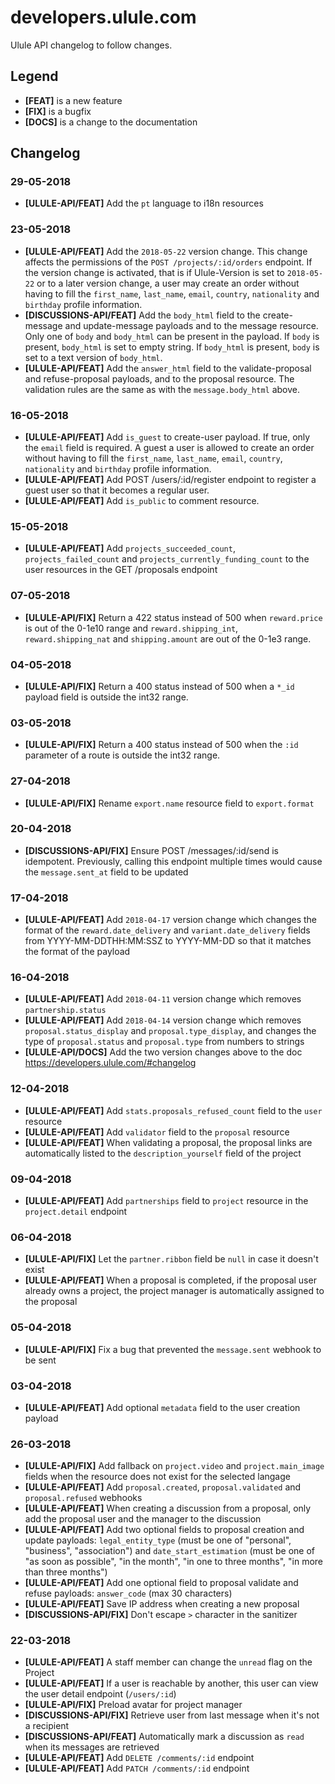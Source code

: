 # developers.ulule.com

Ulule API changelog to follow changes.

## Legend

* **[FEAT]** is a new feature
* **[FIX]** is a bugfix
* **[DOCS]** is a change to the documentation

## Changelog

### 29-05-2018

* **[ULULE-API/FEAT]** Add the `pt` language to i18n resources

### 23-05-2018

* **[ULULE-API/FEAT]** Add the `2018-05-22` version change. This change affects the permissions of the `POST /projects/:id/orders` endpoint. If the version change is activated, that is if Ulule-Version is set to `2018-05-22` or to a later version change, a user may create an order without having to fill the `first_name`, `last_name`, `email`, `country`, `nationality` and `birthday` profile information. 
* **[DISCUSSIONS-API/FEAT]** Add the `body_html` field to the create-message and update-message payloads and to the message resource. Only one of `body` and `body_html` can be present in the payload. If `body` is present, `body_html` is set to empty string. If `body_html` is present, `body` is set to a text version of `body_html`.
* **[ULULE-API/FEAT]** Add the `answer_html` field to the validate-proposal and refuse-proposal payloads, and to the proposal resource. The validation rules are the same as with the `message.body_html` above.

### 16-05-2018

* **[ULULE-API/FEAT]** Add `is_guest` to create-user payload. If true, only the `email` field is required. A guest a user is allowed to create an order without having to fill the `first_name`, `last_name`, `email`, `country`, `nationality` and `birthday` profile information.
* **[ULULE-API/FEAT]** Add POST /users/:id/register endpoint to register a guest user so that it becomes a regular user.
* **[ULULE-API/FEAT]** Add `is_public` to comment resource.

### 15-05-2018

* **[ULULE-API/FEAT]** Add `projects_succeeded_count`, `projects_failed_count` and `projects_currently_funding_count` to the user resources in the GET /proposals endpoint

### 07-05-2018

* **[ULULE-API/FIX]** Return a 422 status instead of 500 when `reward.price` is out of the 0-1e10 range and `reward.shipping_int`, `reward.shipping_nat` and `shipping.amount` are out of the 0-1e3 range.

### 04-05-2018

* **[ULULE-API/FIX]** Return a 400 status instead of 500 when a `*_id` payload field is outside the int32 range.

### 03-05-2018

* **[ULULE-API/FIX]** Return a 400 status instead of 500 when the `:id` parameter of a route is outside the int32 range.

### 27-04-2018

* **[ULULE-API/FIX]** Rename `export.name` resource field to `export.format`

### 20-04-2018

* **[DISCUSSIONS-API/FIX]** Ensure POST /messages/:id/send is idempotent. Previously, calling this endpoint multiple times would cause the `message.sent_at` field to be updated

### 17-04-2018

* **[ULULE-API/FEAT]** Add `2018-04-17` version change which changes the format of the `reward.date_delivery` and `variant.date_delivery` fields from YYYY-MM-DDTHH:MM:SSZ to YYYY-MM-DD so that it matches the format of the payload

### 16-04-2018

* **[ULULE-API/FEAT]** Add `2018-04-11` version change which removes `partnership.status`
* **[ULULE-API/FEAT]** Add `2018-04-14` version change which removes `proposal.status_display` and `proposal.type_display`, and changes the type of `proposal.status` and `proposal.type` from numbers to strings
* **[ULULE-API/DOCS]** Add the two version changes above to the doc https://developers.ulule.com/#changelog

### 12-04-2018

* **[ULULE-API/FEAT]** Add `stats.proposals_refused_count` field to the `user` resource
* **[ULULE-API/FEAT]** Add `validator` field to the `proposal` resource
* **[ULULE-API/FEAT]** When validating a proposal, the proposal links are automatically listed to the `description_yourself` field of the project

### 09-04-2018

* **[ULULE-API/FEAT]** Add `partnerships` field to `project` resource in the `project.detail` endpoint

### 06-04-2018

* **[ULULE-API/FIX]** Let the `partner.ribbon` field be `null` in case it doesn't exist
* **[ULULE-API/FEAT]** When a proposal is completed, if the proposal user already owns a project, the project manager is automatically assigned to the proposal

### 05-04-2018

* **[ULULE-API/FIX]** Fix a bug that prevented the `message.sent` webhook to be sent

### 03-04-2018

* **[ULULE-API/FEAT]** Add optional `metadata` field to the user creation payload

### 26-03-2018

* **[ULULE-API/FIX]** Add fallback on `project.video` and `project.main_image` fields when the resource does not exist for the selected langage
* **[ULULE-API/FEAT]** Add `proposal.created`, `proposal.validated` and `proposal.refused` webhooks
* **[ULULE-API/FEAT]** When creating a discussion from a proposal, only add the proposal user and the manager to the discussion
* **[ULULE-API/FEAT]** Add two optional fields to proposal creation and update payloads: `legal_entity_type` (must be one of "personal", "business", "association") and `date_start_estimation` (must be one of "as soon as possible", "in the month", "in one to three months", "in more than three months")
* **[ULULE-API/FEAT]** Add one optional field to proposal validate and refuse payloads: `answer_code` (max 30 characters)
* **[ULULE-API/FEAT]** Save IP address when creating a new proposal
* **[DISCUSSIONS-API/FIX]** Don't escape `>` character in the sanitizer

### 22-03-2018

* **[ULULE-API/FEAT]** A staff member can change the `unread` flag on the Project
* **[ULULE-API/FEAT]** If a user is reachable by another, this user can view the user detail endpoint (`/users/:id`)
* **[ULULE-API/FIX]** Preload avatar for project manager
* **[DISCUSSIONS-API/FIX]** Retrieve user from last message when it's not a recipient
* **[DISCUSSIONS-API/FEAT]** Automatically mark a discussion as `read` when its messages are retrieved
* **[ULULE-API/FEAT]** Add `DELETE /comments/:id` endpoint
* **[ULULE-API/FEAT]** Add `PATCH /comments/:id` endpoint
